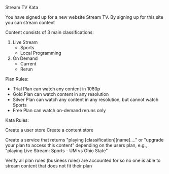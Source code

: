Stream TV Kata

You have signed up for a new website Stream TV.
By signing up for this site you can stream content

Content consists of 3 main classifications:

1.  Live Stream
    - Sports
    - Local Programming
2.  On Demand
    - Current
    - Rerun


Plan Rules:

* Trial Plan can watch any content in 1080p
* Gold Plan can watch content in any resolution
* Silver Plan can watch any content in any resolution, but cannot watch Sports
* Free Plan can watch on-demand reruns only

Kata Rules:

Create a user store
Create a content store

Create a service that returns "playing [classification][name]...." or "upgrade your plan to access this content"
depending on the users plan, e.g., "playing Live Stream:  Sports - UM vs Ohio State"

Verify all plan rules (business rules) are accounted for so no one is able to stream content that does not fit their plan




